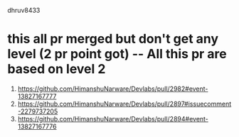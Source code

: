 dhruv8433

# this all pr merged but don't get any level (2 pr point got) -- All this pr are based on level 2
1. https://github.com/HimanshuNarware/Devlabs/pull/2982#event-13827167777
2. https://github.com/HimanshuNarware/Devlabs/pull/2897#issuecomment-2279737205
3. https://github.com/HimanshuNarware/Devlabs/pull/2894#event-13827167776

